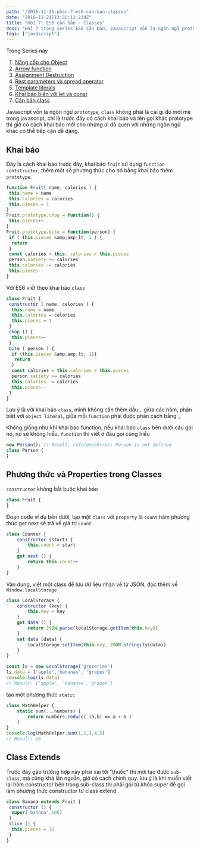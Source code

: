```yaml
---
path: "/2016-11-21-phan-7-es6-can-ban-classes"
date: "2016-11-21T13:35:13.234Z"
title: "Hồi 7: ES6 căn bản - Classes"
desc: "Hồi 7 trong series ES6 căn bản, Javascript vốn là ngôn ngữ prototype, class không phải là cái gì đó mới mẻ trong javascript"
tags: ["javascript"]
---
```


Trong Series này

1. [Nâng cấp cho Object](https://luubinhan.github.io/blog/2016-11-15-chuong-1-es6-can-ban)
2. [Arrow function](https://luubinhan.github.io/blog/2016-11-16-chuong-2-es6-can-ban-arrow-function/)
3. [Assignment Destruction](https://luubinhan.github.io/blog/2016-11-17-phan-3-es6-can-ban-assignment-destructuring)
4. [Rest parameters và spread operator](https://luubinhan.github.io/blog/2016-11-18-phan-4-es6-can-ban-rest-parameters-va-spread-operator)
5. [Template literals](https://luubinhan.github.io/blog/2016-11-19-phan-5-es6-can-ban-template-literals)
6. [Khai báo biến với let và const](https://luubinhan.github.io/blog/2016-11-20-phan-6-es6-can-ban-khai-bao-let-const)
7. [Căn bản class](https://luubinhan.github.io/blog/2016-11-21-phan-7-es6-can-ban-classes)


Javascript vốn là ngôn ngữ `prototype`, `class` không phải là cái gì đó mới mẻ trong javascript, chỉ là trước đây có cách khai báo và tên gọi khác prototype thì giờ có cách khai báo mới cho những ai đã quen với những ngôn ngữ khác có thể tiếp cận dễ dàng.

## Khai báo

Đây là cách khai báo trước đây, khai báo `fruit` sử dụng `function contstructor`, thêm một số phương thức cho nó bằng khai báo thêm `prototype`.

```js
function Fruit( name, calories ) {
 this.name = name
 this.calories = calories
 this.pieces = 1
}
Fruit.prototype.chop = function() {
 this.pieces++
}
Fruit.prototype.bite = function(person) {
 if ( this.pieces &amp;amp;lt; 1 ) {
  return
 }
 const calories = this. calories / this.pieces
 person.satiety += calories
 this.calories -= calories
 this.pieces--
}
```

Với ES6 viết theo khai báo `class`

```js
class Fruit {
 constructor ( name, calories ) {
  this.name = name
  this.calories = calories
  this.pieces = 1
 }
 chop () {
  this.pieces++
 }
 bite ( person ) {
  if (this.pieces &amp;amp;lt; 1){
   return
  }
  const calories = this.calories / this.pieces
  person.satiety += calories
  this.calories -= calories
  this.pieces--
 }
}
```

Lưu ý là với khai báo `class`, mình không cần thêm dấu `,` giữa các hàm, phân biệt với `object literal`, giữa mỗi `function` phải được phân cách bằng `,`

Không giống như khi khai báo function, nếu khái báo `class` bên dưới câu gọi nó, nó sẽ không hiểu, `function` thì viết ở đâu gọi cũng hiểu

```js
new Person(); // Result: referenceError: Person is not defined
class Person {
}
```

## Phương thức và Properties trong Classes

`constructor` không bắt buộc khai báo

```js
class Fruit {
}
```

Đoạn code ví dụ bên dưới, tạo một `class` với `property` là `count` hàm phương thức get next sẽ trả về giá trị `count`

```js
class Counter {
    constructor (start) {
        this.count = start
    }
    get next () {
        return this.count++
    }
}
```

Vận dụng, viết một class để lưu dữ liệu nhận về từ JSON, đọc thêm về `Window.localStorage`

```js
class LocalStorage {
    constructor (key) {
        this.key = key
    }
    get data () {
        return JSON.parse(localStorage.getItem(this.key))
    }
    set data (data) {
        localStorage.setItem(this.key, JSON.stringify(data))
    }
}

const ls = new LocalStorage('groceries')
ls.data = ['apple','bananas', 'grapes']
console.log(ls.data)
// Result: ['apple', 'bananas','grapes']
```

tạo một phương thức `static`

```js
class MathHelper {
    static sum(...numbers) {
        return numbers.reduce( (a,b) => a + b )
    }
}
console.log(MathHelper.sum(1,2,3,4,5)
// Result: 15
```

## Class Extends

Trước đây gặp trường hợp này phải xài tới "thuốc" thì mới tạo được `sub-class`, mà cũng khá lằn ngoằn, giờ có cách chính quy. lưu ý là khi muốn viết lại hàm constructor bên trong sub-class thì phải gọi từ khóa super để gọi làm phương thức constructor từ class extend

```js
class Banana extends Fruit {
 constructor () {
  super('banana',105)
 }
 slice () {
  this.pieces = 12
 }
}
```